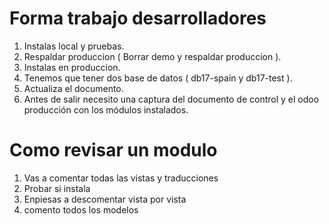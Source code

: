 # Forma trabajo desarrolladores
1. Instalas local y pruebas.
2. Respaldar produccion ( Borrar demo y respaldar produccion ).
3. Instalas en produccion.
4. Tenemos que tener dos base de datos ( db17-spain y db17-test ).
5. Actualiza el documento.
6. Antes de salir necesito una captura del documento de control y el odoo producción con los módulos instalados.

# Como revisar un modulo
1. Vas a comentar todas las vistas y traducciones
2. Probar si instala
3. Enpiesas a descomentar vista por vista
4. comento todos los modelos
